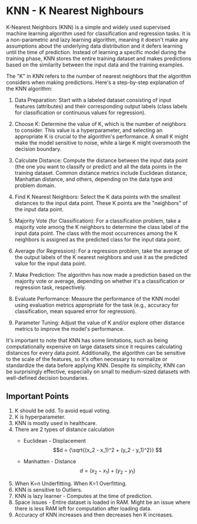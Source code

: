 # KNN - K Nearest Nighbours

K-Nearest Neighbors (KNN) is a simple and widely used supervised machine learning algorithm used for classification and regression tasks. It is a non-parametric and lazy learning algorithm, meaning it doesn't make any assumptions about the underlying data distribution and it defers learning until the time of prediction. Instead of learning a specific model during the training phase, KNN stores the entire training dataset and makes predictions based on the similarity between the input data and the training examples.

The "K" in KNN refers to the number of nearest neighbors that the algorithm considers when making predictions. Here's a step-by-step explanation of the KNN algorithm:

1. Data Preparation: Start with a labeled dataset consisting of input features (attributes) and their corresponding output labels (class labels for classification or continuous values for regression).

2. Choose K: Determine the value of K, which is the number of neighbors to consider. This value is a hyperparameter, and selecting an appropriate K is crucial to the algorithm's performance. A small K might make the model sensitive to noise, while a large K might oversmooth the decision boundary.

3. Calculate Distance: Compute the distance between the input data point (the one you want to classify or predict) and all the data points in the training dataset. Common distance metrics include Euclidean distance, Manhattan distance, and others, depending on the data type and problem domain.

4. Find K Nearest Neighbors: Select the K data points with the smallest distances to the input data point. These K points are the "neighbors" of the input data point.

5. Majority Vote (for Classification): For a classification problem, take a majority vote among the K neighbors to determine the class label of the input data point. The class with the most occurrences among the K neighbors is assigned as the predicted class for the input data point.

6. Average (for Regression): For a regression problem, take the average of the output labels of the K nearest neighbors and use it as the predicted value for the input data point.

7. Make Prediction: The algorithm has now made a prediction based on the majority vote or average, depending on whether it's a classification or regression task, respectively.

8. Evaluate Performance: Measure the performance of the KNN model using evaluation metrics appropriate for the task (e.g., accuracy for classification, mean squared error for regression).

9. Parameter Tuning: Adjust the value of K and/or explore other distance metrics to improve the model's performance.

It's important to note that KNN has some limitations, such as being computationally expensive on large datasets since it requires calculating distances for every data point. Additionally, the algorithm can be sensitive to the scale of the features, so it's often necessary to normalize or standardize the data before applying KNN. Despite its simplicity, KNN can be surprisingly effective, especially on small to medium-sized datasets with well-defined decision boundaries.

## Important Points

1. K should be odd. To avoid equal voting.
2. K is hyperparameter.
3. KNN is mostly used in healthcare.
4. There are 2 types of distance calculation
    - Euclidean - Displacement
			$$d = {\sqrt{(x_2 - x_1)^2 + (y_2 - y_1)^2}} $$
			
	- Manhatten - Distance
			$$d = {(x_2 - x_1 ) + (y_2 - y_1 )}$$
5. When K=n Underfitting. When K=1 Overfitting.
6. KNN is sensitive to Outliers.
7. KNN is lazy learner - Computes at the time of prediction.
8. Space issues - Entire dataset is loaded in RAM. Might be an issue where there is less RAM left for computation after loading data.
9. Accuracy of KNN increases and then decreases hen K increases.
